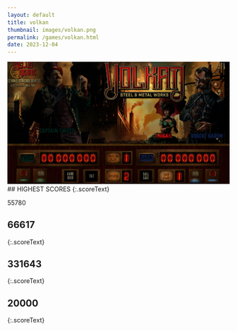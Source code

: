 ```yaml
---
layout: default
title: volkan
thumbnail: images/volkan.png
permalink: /games/volkan.html
date: 2023-12-04
---
```


<img src="../images/volkan.png" class="gameThumbnail img-fluid mx-auto align-middle">
## HIGHEST SCORES
{:.scoreText}

55780

## 66617
{:.scoreText}


## 331643
{:.scoreText}


## 20000
{:.scoreText}


